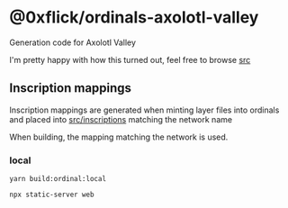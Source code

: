 # @0xflick/ordinals-axolotl-valley

Generation code for Axolotl Valley

I'm pretty happy with how this turned out, feel free to browse [src](./src/)

## Inscription mappings

Inscription mappings are generated when minting layer files into ordinals and placed into [src/inscriptions](./src/inscriptions/) matching the network name

When building, the mapping matching the network is used.

### local

```
yarn build:ordinal:local
```

```
npx static-server web
```
